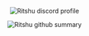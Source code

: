 <p align="center">
  <img src="https://lanyard.kyrie25.me/api/216282035503890442?useDisplayName=true&showBanner=animated&waveColor=transparent&waveSpotifyColor=transparent&bannerFilter=brightness(0.5)&gradient=0F3CFF-35A6FF-4BFFFF&imgStyle=square&imgBorderRadius=15px" alt="Ritshu discord profile"/>
</p>
<p align="center">
  <img src="https://github-profile-summary-cards.vercel.app/api/cards/profile-details?username=f4id&theme=nord_dark" alt="Ritshu github summary"/>
</p>
